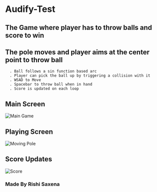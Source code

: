 # Audify-Test
## The Game where player has to throw balls and score to win

## The pole moves and player aims at the center point to throw ball
      . Ball follows a sin function based arc
      . Player can pick the ball up by triggering a collision with it
      . WSAD to Move
      . Spacebar to throw ball when in hand
      . Score is updated on each loop
## Main Screen
![Main Game](https://user-images.githubusercontent.com/72495317/197795800-a48b57a3-7915-476a-92de-41b5c26ace90.PNG)

## Playing Screen
![Moving Pole](https://user-images.githubusercontent.com/72495317/197795847-3df83bfa-6539-4523-bbc7-bfc2401f9197.PNG)

## Score Updates
![Score](https://user-images.githubusercontent.com/72495317/197795906-8782edf2-b249-4540-9f43-12de19661c42.PNG)

### Made By Rishi Saxena
